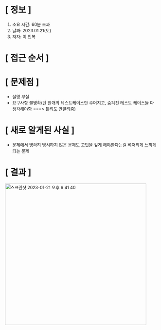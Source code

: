 # **[ 정보 ]**
1. 소요 시간: 60분 초과
2. 날짜: 2023.01.21(토)
3. 저자: 이 인복

# **[ 접근 순서 ]**

# **[ 문제점 ]**
- 설명 부실
- 요구사항 불명확(단 한개의 테스트케이스만 주어지고, 숨겨진 테스트 케이스들 다 생각해야함 ===> 틀려도 안알려줌)

# **[ 새로 알게된 사실 ]**
- 문제에서 명확히 명시하지 않은 문제도 고민을 깊게 해야한다는걸 뼈저리게 느끼게 되는 문제

# **[ 결과 ]**       
<img width="464" alt="스크린샷 2023-01-21 오후 6 41 40" src="https://user-images.githubusercontent.com/59809278/213861343-5dccda26-8d87-4da2-a9d2-53da6d667187.png">

